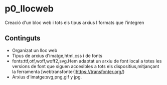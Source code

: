# p0_llocweb
Creació d'un bloc web i tots els tipus arxius I formats que l'integren
## Continguts
* Organizat un lloc web
* Tipus de arxius d'imatge,html,css i de fonts
* fonts:ttf,otf,woff,woff2,svg.Hem adaptat un arxiu de font local a totes les versions de font que siguen accesibles a tots els dispositius,mitjançant la ferramenta [webtransfonter]https://transfonter.org/)
* Arxius d'imatge:svg,png,gif y jpg.
